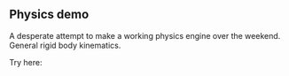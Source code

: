 ## Physics demo

A desperate attempt to make a working physics engine over the weekend. General rigid body kinematics.

Try here: 

